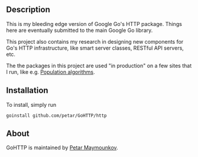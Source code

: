 ## Description

This is my bleeding edge version of Google Go's HTTP package. 
Things here are eventually submitted to the main Google Go library.

This project also contains my research in designing new components
for Go's HTTP infrastructure, like smart server classes, RESTful
API servers, etc.

The the packages in this project are used "in production" on a few
sites that I run, like e.g. [Population algorithms](http://popalg.org).

## Installation

To install, simply run

	goinstall github.com/petar/GoHTTP/http

## About

GoHTTP is maintained by [Petar Maymounkov](http://pdos.csail.mit.edu/~petar/). 
